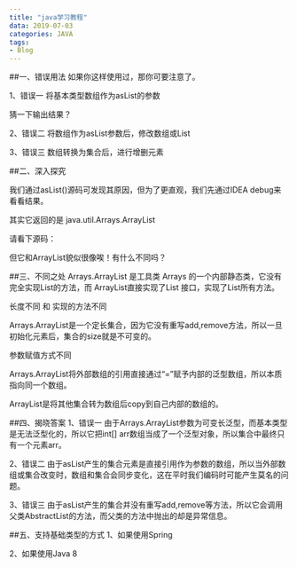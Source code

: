 ```yaml
---
title: "java学习教程"
data: 2019-07-03
categories: JAVA
tags:
- Blog
---
```



##一、错误用法
如果你这样使用过，那你可要注意了。

1、错误一
将基本类型数组作为asList的参数



猜一下输出结果？


2、错误二
将数组作为asList参数后，修改数组或List




3、错误三
数组转换为集合后，进行增删元素


<!-- more -->
##二、深入探究

我们通过asList()源码可发现其原因，但为了更直观，我们先通过IDEA debug来看看结果。




其实它返回的是 java.util.Arrays.ArrayList

请看下源码：


但它和ArrayList貌似很像唉！有什么不同吗？

##三、不同之处
Arrays.ArrayList 是工具类 Arrays 的一个内部静态类，它没有完全实现List的方法，而 ArrayList直接实现了List 接口，实现了List所有方法。



长度不同 和 实现的方法不同

Arrays.ArrayList是一个定长集合，因为它没有重写add,remove方法，所以一旦初始化元素后，集合的size就是不可变的。

参数赋值方式不同

Arrays.ArrayList将外部数组的引用直接通过“=”赋予内部的泛型数组，所以本质指向同一个数组。


ArrayList是将其他集合转为数组后copy到自己内部的数组的。



##四、揭晓答案
1、错误一
由于Arrays.ArrayList参数为可变长泛型，而基本类型是无法泛型化的，所以它把int[] arr数组当成了一个泛型对象，所以集合中最终只有一个元素arr。

2、错误二
由于asList产生的集合元素是直接引用作为参数的数组，所以当外部数组或集合改变时，数组和集合会同步变化，这在平时我们编码时可能产生莫名的问题。

3、错误三
由于asList产生的集合并没有重写add,remove等方法，所以它会调用父类AbstractList的方法，而父类的方法中抛出的却是异常信息。

##五、支持基础类型的方式
1、如果使用Spring


2、如果使用Java 8
